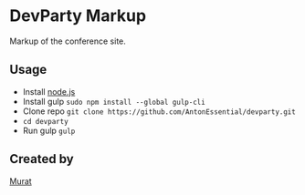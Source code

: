 # DevParty Markup

Markup of the conference site.

## Usage

* Install [node.js](https://nodejs.org/en/)
* Install gulp `sudo npm install --global gulp-cli`
* Clone repo `git clone https://github.com/AntonEssential/devparty.git`
* `cd devparty`
* Run gulp `gulp`

## Created by
[Murat](https://github.com/AntonEssenetial)